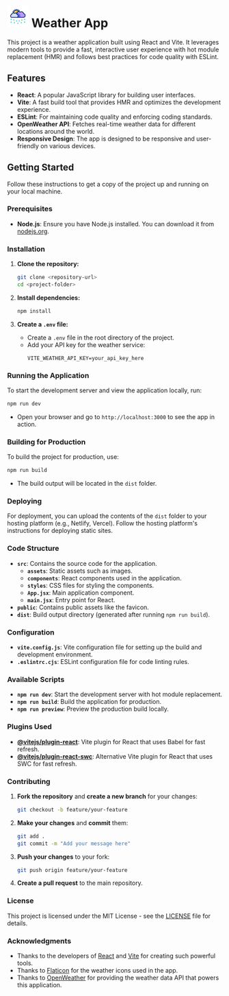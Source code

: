 # <img src="src/assets/rain.gif" alt="Weather App" width="50"/> Weather App

This project is a weather application built using React and Vite. It leverages modern tools to provide a fast, interactive user experience with hot module replacement (HMR) and follows best practices for code quality with ESLint.

## Features

- **React**: A popular JavaScript library for building user interfaces.
- **Vite**: A fast build tool that provides HMR and optimizes the development experience.
- **ESLint**: For maintaining code quality and enforcing coding standards.
- **OpenWeather API**: Fetches real-time weather data for different locations around the world.
- **Responsive Design**: The app is designed to be responsive and user-friendly on various devices.

## Getting Started

Follow these instructions to get a copy of the project up and running on your local machine.

### Prerequisites

- **Node.js**: Ensure you have Node.js installed. You can download it from [nodejs.org](https://nodejs.org/).

### Installation

1. **Clone the repository:**
   ```bash
   git clone <repository-url>
   cd <project-folder>
   ```

2. **Install dependencies:**
   ```bash
   npm install
   ```

3. **Create a `.env` file:**
   - Create a `.env` file in the root directory of the project.
   - Add your API key for the weather service:
     ```env
     VITE_WEATHER_API_KEY=your_api_key_here
     ```

### Running the Application

To start the development server and view the application locally, run:
```bash
npm run dev
```
- Open your browser and go to `http://localhost:3000` to see the app in action.

### Building for Production

To build the project for production, use:
```bash
npm run build
```
- The build output will be located in the `dist` folder.

### Deploying

For deployment, you can upload the contents of the `dist` folder to your hosting platform (e.g., Netlify, Vercel). Follow the hosting platform's instructions for deploying static sites.

### Code Structure

- **`src`**: Contains the source code for the application.
  - **`assets`**: Static assets such as images.
  - **`components`**: React components used in the application.
  - **`styles`**: CSS files for styling the components.
  - **`App.jsx`**: Main application component.
  - **`main.jsx`**: Entry point for React.
- **`public`**: Contains public assets like the favicon.
- **`dist`**: Build output directory (generated after running `npm run build`).

### Configuration

- **`vite.config.js`**: Vite configuration file for setting up the build and development environment.
- **`.eslintrc.cjs`**: ESLint configuration file for code linting rules.

### Available Scripts

- **`npm run dev`**: Start the development server with hot module replacement.
- **`npm run build`**: Build the application for production.
- **`npm run preview`**: Preview the production build locally.

### Plugins Used

- **[@vitejs/plugin-react](https://github.com/vitejs/vite-plugin-react/blob/main/packages/plugin-react/README.md)**: Vite plugin for React that uses Babel for fast refresh.
- **[@vitejs/plugin-react-swc](https://github.com/vitejs/vite-plugin-react-swc)**: Alternative Vite plugin for React that uses SWC for fast refresh.

### Contributing

1. **Fork the repository** and **create a new branch** for your changes:
   ```bash
   git checkout -b feature/your-feature
   ```

2. **Make your changes** and **commit** them:
   ```bash
   git add .
   git commit -m "Add your message here"
   ```

3. **Push your changes** to your fork:
   ```bash
   git push origin feature/your-feature
   ```

4. **Create a pull request** to the main repository.

### License

This project is licensed under the MIT License - see the [LICENSE](LICENSE) file for details.

### Acknowledgments

- Thanks to the developers of [React](https://reactjs.org/) and [Vite](https://vitejs.dev/) for creating such powerful tools.
- Thanks to [Flaticon](https://www.flaticon.com/) for the weather icons used in the app.
- Thanks to [OpenWeather](https://openweathermap.org) for providing the weather data API that powers this application.
